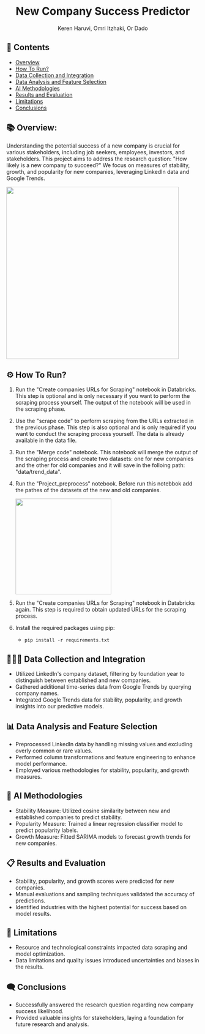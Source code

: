 <h1 align="center" id="title">New Company Success Predictor</h1>
<p align="center">Keren Haruvi, Omri Itzhaki, Or Dado</p>

<h2>📁 Contents</h2>
<ul>
    <li><a href="#section1">Overview</a></li>
    <li><a href="#section2">How To Run?</a></li>
    <li><a href="#section3">Data Collection and Integration</a></li>
    <li><a href="#section4">Data Analysis and Feature Selection</a></li>
    <li><a href="#section5">AI Methodologies</a></li>
    <li><a href="#section6">Results and Evaluation</a></li>
    <li><a href="#section7">Limitations</a></li>
    <li><a href="#section8">Conclusions</a></li>
</ul>

<h2 id="section1">📚 Overview:</h2>
<p id="description">Understanding the potential success of a new company is crucial for various stakeholders, including job seekers, employees, investors, and stakeholders. This project aims to address the research question: "How likely is a new company to succeed?" We focus on measures of stability, growth, and popularity for new companies, leveraging LinkedIn data and Google Trends.</p> 

<img src="https://github.com/or1dado/LinkedIn-Company-Success-Predictor/blob/main/images/project%20logo.jpeg" width=450 />

<h2 id="section2">⚙️ How To Run?</h2>
<ol>
  <li>
    <p>Run the "Create companies URLs for Scraping" notebook in Databricks. This step is optional and is only necessary if you want to perform the scraping process yourself. The output of the notebook will be used in the scraping phase.</p>
  </li>
  <li>
    <p>Use the "scrape code" to perform scraping from the URLs extracted in the previous phase. This step is also optional and is only required if you want to conduct the scraping process yourself. The data is already available in the data file.</p>
  </li>
  <li>
    <p>Run the "Merge code" notebook. This notebook will merge the output of the scraping process and create two datasets: one for new companies and the other for old companies and it will save in the folloing path: "data/trend_data".</p>
  </li>
  <li>
    <p>Run the "Project_preprocess" notebook. Before run this notebbok add the pathes of the datasets of the new and old companies.</p>
      <img src="https://github.com/or1dado/LinkedIn-Company-Success-Predictor/blob/main/images/pre_process_guide.jpg" width="250" />
  </li>
  <li>
    <p>Run the "Create companies URLs for Scraping" notebook in Databricks again. This step is required to obtain updated URLs for the scraping process.</p>
  </li>
  <li>
    <p>Install the required packages using pip:</p>
    <ul>
      <li><code>pip install -r requirements.txt</code></li>
    </ul>
  </li>
</ol>


<h2 id="section3">👩🏻‍💻 Data Collection and Integration</h2>
<ul>
<li>Utilized LinkedIn's company dataset, filtering by foundation year to distinguish between established and new companies.</li>
<li>Gathered additional time-series data from Google Trends by querying company names.</li>
<li>Integrated Google Trends data for stability, popularity, and growth insights into our predictive models.</li>
</ul>

<h2 id="section4">📊 Data Analysis and Feature Selection</h2>
<ul>
<li>Preprocessed LinkedIn data by handling missing values and excluding overly common or rare values.</li>
<li>Performed column transformations and feature engineering to enhance model performance.</li>
<li>Employed various methodologies for stability, popularity, and growth measures.</li>
</ul>

<h2 id="section5">🧠 AI Methodologies</h2>
<ul>
<li>Stability Measure: Utilized cosine similarity between new and established companies to predict stability.</li>
<li>Popularity Measure: Trained a linear regression classifier model to predict popularity labels.</li>
<li>Growth Measure: Fitted SARIMA models to forecast growth trends for new companies.</li>
</ul>

<h2 id="section6">📋 Results and Evaluation</h2>
<ul>
<li>Stability, popularity, and growth scores were predicted for new companies.</li>
<li>Manual evaluations and sampling techniques validated the accuracy of predictions.</li>
<li>Identified industries with the highest potential for success based on model results.</li>
</ul>

<h2 id="section7">🚧 Limitations</h2>
<ul>
<li>Resource and technological constraints impacted data scraping and model optimization.</li>
<li>Data limitations and quality issues introduced uncertainties and biases in the results.</li>
</ul>

<h2 id="section8">🗨 Conclusions</h2>
<ul>
<li>Successfully answered the research question regarding new company success likelihood.</li>
<li>Provided valuable insights for stakeholders, laying a foundation for future research and analysis.</li>
</ul>
